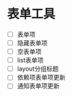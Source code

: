 # 表单工具

- [ ] 表单项
- [ ] 隐藏表单项
- [ ] 空表单项
- [ ] list表单项
- [ ] layout分组标题
- [ ] 依赖项表单项更新
- [ ] 通知表单项更新